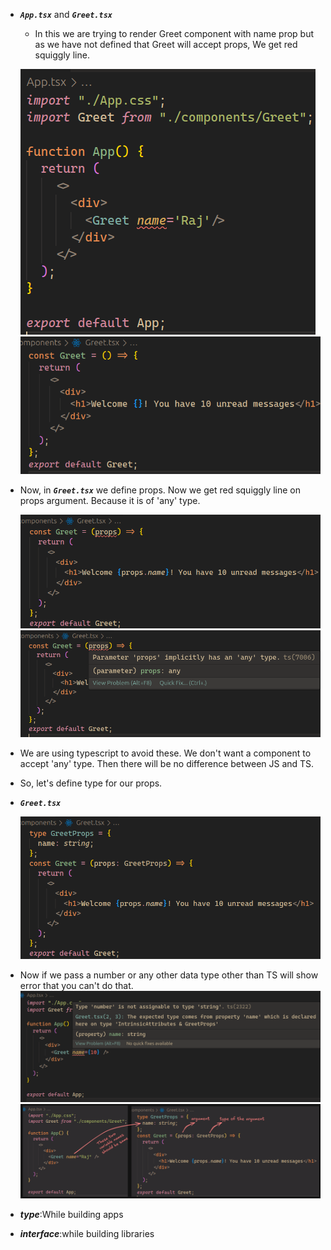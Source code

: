 - ***`App.tsx`*** and ***`Greet.tsx`***
	-  In this we are trying to render Greet component with name prop but as we have not defined that Greet will accept props, We get red squiggly line.

	 ![image](react-typescript/images/image-1.png)
	![image](react-typescript/images/image-2.png)
	
- Now, in ***`Greet.tsx`*** we define props. Now we get red squiggly line on props argument. Because it is of 'any' type.

    ![image](images/image-3.png)
     ![image](images/image-4.png)
     
- We are using typescript to avoid these. We don't want a component to accept 'any' type. Then there will be no difference between JS and TS.
- So, let's define type for our props.

- ***`Greet.tsx`***

  ![image](images/image-5.png)
  
- Now if we pass a number or any other data type other than TS will show error that you can't do that.
  ![image](images/image-6.png)
  ![image](images/image-7.png)

- ***type***:While building apps
- ***interface***:while building libraries